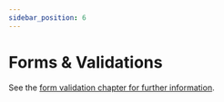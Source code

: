 ```yaml
---
sidebar_position: 6
---
```


Forms & Validations
======================
See the [form validation chapter for further information](../general-concepts/forms/server-side-validation.md).
